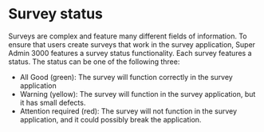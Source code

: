 # Survey status
Surveys are complex and feature many different fields of information. To ensure that users create surveys that work in the survey application, Super Admin 3000 features a survey status functionality. Each survey features a status. The status can be one of the following three:
- All Good (green): The survey will function correctly in the survey application
- Warning (yellow): The survey will function in the survey application, but it has small defects.
- Attention required (red): The survey will not function in the survey application, and it could possibly break the application.